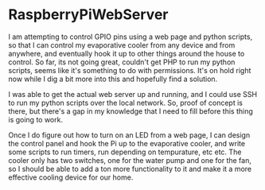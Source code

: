 # RaspberryPiWebServer
I am attempting to control GPIO pins using a web page and python scripts, so that I can control my evaporative cooler from any device and from anywhere, and eventually hook it up to other things around the house to control.
So far, its not going great, couldn't get PHP to run my python scripts, seems like it's something to do with permissions. It's on hold right now while I dig a bit more into this and hopefully find a solution.

I was able to get the actual web server up and running, and I could use SSH to run my python scripts over the local network. So, proof of concept  is there, but there's a gap in my knowledge that I need to fill before this thing is going to work.

Once I do figure out how to turn on an LED from a web page, I can design the control panel and hook the Pi up to the evaporative cooler, and write some scripts to run timers, run depending on tempurature, etc etc. The cooler only has two switches, one for the water pump and one for the fan, so I should be able to add a ton more functionality to it and make it a more effective cooling device for our home.
